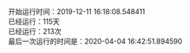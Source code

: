 开始运行时间：2019-12-11 16:18:08.548411  
已经运行：115天  
已经运行：213次  
最后一次运行的时间是：2020-04-04 16:42:51.894590  
